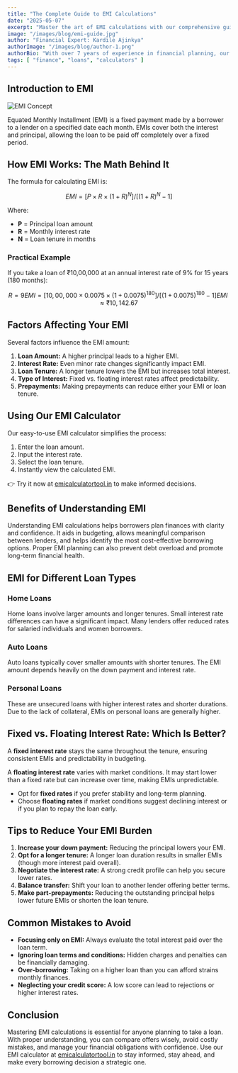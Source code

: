```yaml
---
title: "The Complete Guide to EMI Calculations"
date: "2025-05-07"
excerpt: "Master the art of EMI calculations with our comprehensive guide covering all aspects from basic formulas to advanced scenarios."
image: "/images/blog/emi-guide.jpg"
author: "Financial Expert: Kardile Ajinkya"
authorImage: "/images/blog/author-1.png"
authorBio: "With over 7 years of experience in financial planning, our expert has helped thousands navigate complex loan scenarios."
tags: [ "finance", "loans", "calculators" ]
---
```


## Introduction to EMI

![EMI Concept](/images/blog/emi-guide.jpg)

Equated Monthly Installment (EMI) is a fixed payment made by a borrower to a lender on a specified date each month. EMIs
cover both the interest and principal, allowing the loan to be paid off completely over a fixed period.

## How EMI Works: The Math Behind It

The formula for calculating EMI is:

```math
EMI = [P × R × (1+R)^N] / [(1+R)^N - 1]
```

Where:

* **P** = Principal loan amount
* **R** = Monthly interest rate
* **N** = Loan tenure in months

### Practical Example

If you take a loan of ₹10,00,000 at an annual interest rate of 9% for 15 years (180 months):

```math
R = 9% / 12 = 0.75% = 0.0075
EMI = [10,00,000 × 0.0075 × (1+0.0075)^180] / [(1+0.0075)^180 - 1]
EMI ≈ ₹10,142.67
```

## Factors Affecting Your EMI

Several factors influence the EMI amount:

1. **Loan Amount:** A higher principal leads to a higher EMI.
2. **Interest Rate:** Even minor rate changes significantly impact EMI.
3. **Loan Tenure:** A longer tenure lowers the EMI but increases total interest.
4. **Type of Interest:** Fixed vs. floating interest rates affect predictability.
5. **Prepayments:** Making prepayments can reduce either your EMI or loan tenure.

## Using Our EMI Calculator

Our easy-to-use EMI calculator simplifies the process:

1. Enter the loan amount.
2. Input the interest rate.
3. Select the loan tenure.
4. Instantly view the calculated EMI.

👉 Try it now at [emicalculatortool.in](https://emicalculatortool.in) to make informed decisions.

## Benefits of Understanding EMI

Understanding EMI calculations helps borrowers plan finances with clarity and confidence. It aids in budgeting, allows
meaningful comparison between lenders, and helps identify the most cost-effective borrowing options. Proper EMI planning
can also prevent debt overload and promote long-term financial health.

## EMI for Different Loan Types

### Home Loans

Home loans involve larger amounts and longer tenures. Small interest rate differences can have a significant impact.
Many lenders offer reduced rates for salaried individuals and women borrowers.

### Auto Loans

Auto loans typically cover smaller amounts with shorter tenures. The EMI amount depends heavily on the down payment and
interest rate.

### Personal Loans

These are unsecured loans with higher interest rates and shorter durations. Due to the lack of collateral, EMIs on
personal loans are generally higher.

## Fixed vs. Floating Interest Rate: Which Is Better?

A **fixed interest rate** stays the same throughout the tenure, ensuring consistent EMIs and predictability in
budgeting.

A **floating interest rate** varies with market conditions. It may start lower than a fixed rate but can increase over
time, making EMIs unpredictable.

* Opt for **fixed rates** if you prefer stability and long-term planning.
* Choose **floating rates** if market conditions suggest declining interest or if you plan to repay the loan early.

## Tips to Reduce Your EMI Burden

1. **Increase your down payment:** Reducing the principal lowers your EMI.
2. **Opt for a longer tenure:** A longer loan duration results in smaller EMIs (though more interest paid overall).
3. **Negotiate the interest rate:** A strong credit profile can help you secure lower rates.
4. **Balance transfer:** Shift your loan to another lender offering better terms.
5. **Make part-prepayments:** Reducing the outstanding principal helps lower future EMIs or shorten the loan tenure.

## Common Mistakes to Avoid

* **Focusing only on EMI:** Always evaluate the total interest paid over the loan term.
* **Ignoring loan terms and conditions:** Hidden charges and penalties can be financially damaging.
* **Over-borrowing:** Taking on a higher loan than you can afford strains monthly finances.
* **Neglecting your credit score:** A low score can lead to rejections or higher interest rates.

## Conclusion

Mastering EMI calculations is essential for anyone planning to take a loan. With proper understanding, you can compare
offers wisely, avoid costly mistakes, and manage your financial obligations with confidence. Use our EMI calculator
at [emicalculatortool.in](https://emicalculatortool.in) to stay informed, stay ahead, and make every borrowing decision
a strategic one.
